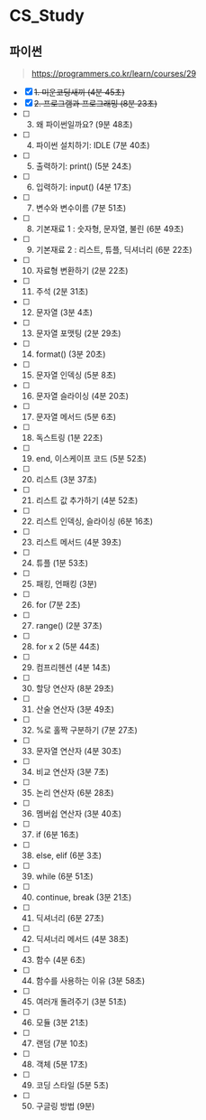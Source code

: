 # CS_Study

## 파이썬
> https://programmers.co.kr/learn/courses/29

- [x] ~~1. 미운코딩새끼 (4분 45초)~~
- [x] ~~2. 프로그램과 프로그래밍 (8분 23초)~~
- [ ] 3. 왜 파이썬일까요? (9분 48초)
- [ ] 4. 파이썬 설치하기: IDLE (7분 40초)
- [ ] 5. 출력하기: print() (5분 24초)
- [ ] 6. 입력하기: input() (4분 17초)
- [ ] 7. 변수와 변수이름 (7분 51초)
- [ ] 8. 기본재료 1 : 숫자형, 문자열, 불린 (6분 49초)
- [ ] 9. 기본재료 2 : 리스트, 튜플, 딕셔너리 (6분 22초)
- [ ] 10. 자료형 변환하기 (2분 22초)
- [ ] 11. 주석 (2분 31초)
- [ ] 12. 문자열 (3분 4초)
- [ ] 13. 문자열 포맷팅 (2분 29초)
- [ ] 14. format() (3분 20초)
- [ ] 15. 문자열 인덱싱 (5분 8초)
- [ ] 16. 문자열 슬라이싱 (4분 20초)
- [ ] 17. 문자열 메서드 (5분 6초)
- [ ] 18. 독스트링 (1분 22초)
- [ ] 19. end, 이스케이프 코드 (5분 52초)
- [ ] 20. 리스트 (3분 37초)
- [ ] 21. 리스트 값 추가하기 (4분 52초)
- [ ] 22. 리스트 인덱싱, 슬라이싱 (6분 16초)
- [ ] 23. 리스트 메서드 (4분 39초)
- [ ] 24. 튜플 (1분 53초)
- [ ] 25. 패킹, 언패킹 (3분)
- [ ] 26. for (7분 2초)
- [ ] 27. range() (2분 37초)
- [ ] 28. for x 2 (5분 44초)
- [ ] 29. 컴프리헨션 (4분 14초)
- [ ] 30. 할당 연산자 (8분 29초)
- [ ] 31. 산술 연산자 (3분 49초)
- [ ] 32. %로 홀짝 구분하기 (7분 27초)
- [ ] 33. 문자열 연산자 (4분 30초)
- [ ] 34. 비교 연산자 (3분 7초)
- [ ] 35. 논리 연산자 (6분 28초)
- [ ] 36. 멤버쉽 연산자 (3분 40초)
- [ ] 37. if (6분 16초)
- [ ] 38. else, elif (6분 3초)
- [ ] 39. while (6분 51초)
- [ ] 40. continue, break (3분 21초)
- [ ] 41. 딕셔너리 (6분 27초)
- [ ] 42. 딕셔너리 메서드 (4분 38초)
- [ ] 43. 함수 (4분 6초)
- [ ] 44. 함수를 사용하는 이유 (3분 58초)
- [ ] 45. 여러개 돌려주기 (3분 51초)
- [ ] 46. 모듈 (3분 21초)
- [ ] 47. 랜덤 (7분 10초)
- [ ] 48. 객체 (5분 17초)
- [ ] 49. 코딩 스타일 (5분 5초)
- [ ] 50. 구글링 방법 (9분)